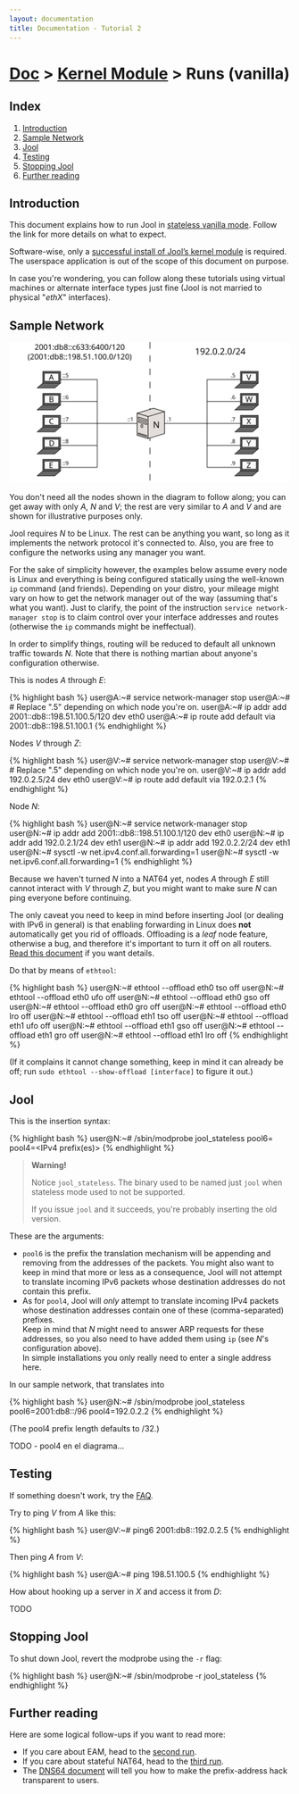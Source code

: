 ```yaml
---
layout: documentation
title: Documentation - Tutorial 2
---
```


# [Doc](doc-index.html) > [Kernel Module](doc-index.html#kernel-module) > Runs (vanilla)

## Index

1. [Introduction](#introduction)
2. [Sample Network](#sample-network)
3. [Jool](#jool)
4. [Testing](#testing)
5. [Stopping Jool](#stopping-jool)
6. [Further reading](#further-reading)

## Introduction

This document explains how to run Jool in [stateless vanilla mode](intro-nat64.html#stateless-nat64-vanilla). Follow the link for more details on what to expect.

Software-wise, only a [successful install of Jool’s kernel module](mod-install.html) is required. The userspace application is out of the scope of this document on purpose.

In case you're wondering, you can follow along these tutorials using virtual machines or alternate interface types just fine (Jool is not married to physical "_ethX_" interfaces).

## Sample Network

![Figure 1 - Sample Network](images/intro/network-2vanilla.svg)

You don't need all the nodes shown in the diagram to follow along; you can get away with only _A_, _N_ and _V_; the rest are very similar to _A_ and _V_ and are shown for illustrative purposes only.

Jool requires _N_ to be Linux. The rest can be anything you want, so long as it implements the network protocol it's connected to. Also, you are free to configure the networks using any manager you want.

For the sake of simplicity however, the examples below assume every node is Linux and everything is being configured statically using the well-known `ip` command (and friends). Depending on your distro, your mileage might vary on how to get the network manager out of the way (assuming that's what you want). Just to clarify, the point of the instruction `service network-manager stop` is to claim control over your interface addresses and routes (otherwise the `ip` commands might be ineffectual).

In order to simplify things, routing will be reduced to default all unknown traffic towards _N_. Note that there is nothing martian about anyone's configuration otherwise.

This is nodes _A_ through _E_:

{% highlight bash %}
user@A:~# service network-manager stop
user@A:~# # Replace ".5" depending on which node you're on.
user@A:~# ip addr add 2001::db8::198.51.100.5/120 dev eth0
user@A:~# ip route add default via 2001::db8::198.51.100.1
{% endhighlight %}

Nodes _V_ through _Z_:

{% highlight bash %}
user@V:~# service network-manager stop
user@V:~# # Replace ".5" depending on which node you're on.
user@V:~# ip addr add 192.0.2.5/24 dev eth0
user@V:~# ip route add default via 192.0.2.1
{% endhighlight %}

Node _N_:

{% highlight bash %}
user@N:~# service network-manager stop
user@N:~# ip addr add 2001::db8::198.51.100.1/120 dev eth0
user@N:~# ip addr add 192.0.2.1/24 dev eth1
user@N:~# ip addr add 192.0.2.2/24 dev eth1
user@N:~# sysctl -w net.ipv4.conf.all.forwarding=1
user@N:~# sysctl -w net.ipv6.conf.all.forwarding=1
{% endhighlight %}

Because we haven't turned _N_ into a NAT64 yet, nodes _A_ through _E_ still cannot interact with _V_ through _Z_, but you might want to make sure _N_ can ping everyone before continuing.

The only caveat you need to keep in mind before inserting Jool (or dealing with IPv6 in general) is that enabling forwarding in Linux does **not** automatically get you rid of offloads. Offloading is a _leaf_ node feature, otherwise a bug, and therefore it's important to turn it off on all routers. [Read this document](misc-offloading.html) if you want details.

Do that by means of `ethtool`:

{% highlight bash %}
user@N:~# ethtool --offload eth0 tso off
user@N:~# ethtool --offload eth0 ufo off
user@N:~# ethtool --offload eth0 gso off
user@N:~# ethtool --offload eth0 gro off
user@N:~# ethtool --offload eth0 lro off
user@N:~# ethtool --offload eth1 tso off
user@N:~# ethtool --offload eth1 ufo off
user@N:~# ethtool --offload eth1 gso off
user@N:~# ethtool --offload eth1 gro off
user@N:~# ethtool --offload eth1 lro off
{% endhighlight %}

(If it complains it cannot change something, keep in mind it can already be off; run `sudo ethtool --show-offload [interface]` to figure it out.)

## Jool

This is the insertion syntax:

{% highlight bash %}
user@N:~# /sbin/modprobe jool_stateless pool6=<IPv6 prefix> pool4=<IPv4 prefix(es)>
{% endhighlight %}

> **Warning!**
> 
> Notice `jool_stateless`. The binary used to be named just `jool` when stateless mode used to not be supported.
> 
> If you issue `jool` and it succeeds, you're probably inserting the old version.

These are the arguments:

- `pool6` is the prefix the translation mechanism will be appending and removing from the addresses of the packets. You might also want to keep in mind that more or less as a consequence, Jool will not attempt to translate incoming IPv6 packets whose destination addresses do not contain this prefix.
- As for `pool4`, Jool will _only_ attempt to translate incoming IPv4 packets whose destination addresses contain one of these (comma-separated) prefixes.  
Keep in mind that _N_ might need to answer ARP requests for these addresses, so you also need to have added them using `ip` (see _N_'s configuration above).  
In simple installations you only really need to enter a single address here.

In our sample network, that translates into

{% highlight bash %}
user@N:~# /sbin/modprobe jool_stateless pool6=2001:db8::/96 pool4=192.0.2.2
{% endhighlight %}

(The pool4 prefix length defaults to /32.)

TODO - pool4 en el diagrama...

## Testing

If something doesn't work, try the [FAQ](misc-faq.html).

Try to ping _V_ from _A_ like this:

{% highlight bash %}
user@V:~# ping6 2001:db8::192.0.2.5
{% endhighlight %}

Then ping _A_ from _V_:

{% highlight bash %}
user@A:~# ping 198.51.100.5
{% endhighlight %}

How about hooking up a server in _X_ and access it from _D_:

TODO

## Stopping Jool

To shut down Jool, revert the modprobe using the `-r` flag:

{% highlight bash %}
user@N:~# /sbin/modprobe -r jool_stateless
{% endhighlight %}

## Further reading

Here are some logical follow-ups if you want to read more:

- If you care about EAM, head to the [second run](mod-run-eam.html).
- If you care about stateful NAT64, head to the [third run](mod-run-stateful.html).
- The [DNS64 document](op-dns64.html) will tell you how to make the prefix-address hack transparent to users.

